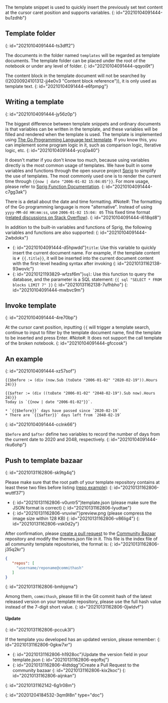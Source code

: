 The template snippet is used to quickly insert the previously set text content at the cursor caret position and supports variables.
{: id="20210104091444-bu1zdhb"}

## Template folder
{: id="20210104091444-ts3dff2"}

The documents in the folder named `templates` will be regarded as template documents. The template folder can be placed under the root of the notebook or under any level of folder.
{: id="20210104091444-qqyoi9t"}

The content block in the template document will not be searched by ((20200924101312-jj4e0v3 "Content block reference")), it is only used as template text.
{: id="20210104091444-e6fpmpg"}

## Writing a template
{: id="20210104091444-jy56z0p"}

The biggest difference between template snippets and ordinary documents is that variables can be written in the template, and these variables will be filled and rendered when the template is used. The template is implemented using [The Go Programming Language text template](https://golang.org/pkg/text/template/). If you know this, you can implement some program logic in it, such as comparison logic, Iterative logic, etc.
{: id="20210104091444-ycq0a40"}

It doesn't matter if you don't know too much, because using variables directly is the most common usage of templates. We have built in some variables and functions through the open source project [Sprig](https://github.com/Masterminds/sprig) to simplify the use of templates. The most commonly used one is to render the current time through `{{now | date "2006-01-02 15:04:05"}}`. For more usage, please refer to [Sprig Function Documentation](http://masterminds.github.io/sprig/).
{: id="20210104091444-c7gg3ak"}

There is a detail about the date and time formatting. #Note#: The formatting of the Go programming language is more "alternative". Instead of using `yyyy-MM-dd HH:mm:ss`, use `2006-01-02 15:04: 05` This fixed time format ([related discussions on Stack Overflow](https://stackoverflow.com/questions/20530327/origin-of-mon-jan-2-150405-mst-2006-in-golang)).
{: id="20210104091444-i618qd8"}

In addition to the built-in variables and functions of Sprig, the following variables and functions are also supported:
{: id="20210104091444-2wbdokx"}

* {: id="20210104091444-d5hpwdd"}`title`: Use this variable to quickly insert the current document name. For example, if the template content is `# {{.title}}`, it will be inserted into the current document content with the first-level heading syntax after invoking
  {: id="20210131162138-93wovlc"}
* {: id="20210121193829-wfzsf6m"}`sql`: Use this function to query the database, and the parameter is a SQL statement: `{{ sql "SELECT * FROM blocks LIMIT 7" }}`
  {: id="20210131162138-7ufhbho"}
{: id="20210104091444-mwbvc9m"}

## Invoke template
{: id="20210104091444-4re70bp"}

At the cursor caret position, inputting `{{` will trigger a template search, continue to input to filter by the template document name, find the template to be inserted and press Enter. #Note#: It does not support the call template of the broken notebook.
{: id="20210104091444-gfccosk"}

## An example
{: id="20210104091444-xz57sof"}

```plaintext
{{$before := (div (now.Sub (toDate "2006-01-02" "2020-02-19")).Hours 24)}}

{{$after := (div ((toDate "2006-01-02" "2048-02-19").Sub now).Hours 24)}}
Today is `{{now | date "2006-01-02"}}`.

* `{{$before}}` days have passed since `2020-02-19`
* There are `{{$after}}` days left from `2048-02-19`
```
{: id="20210104091444-cclnk66"}

`$before` and `$after` define two variables to record the number of days from the current date to 2020 and 2048, respectively.
{: id="20210104091444-rku6ohp"}

## Push to template bazaar
{: id="20210131162806-sk9tg4q"}

Please make sure that the root path of your template repository contains at least these two files before listing ([repo example](https://github.com/88250/November-Rain)):
{: id="20210131162806-wuttf37"}

* {: id="20210131162806-v0untr5"}template.json (please make sure the JSON format is correct)
  {: id="20210131162806-lyudtae"}
* {: id="20210131162806-vruviwi"}preview.png (please compress the image size within 128 KB)
  {: id="20210131162806-v86lig4"}
{: id="20210131162806-vsk0d2y"}

After confirmation, please [create a pull request](https://docs.github.com/en/free-pro-team@latest/github/collaborating-with-issues-and-pull-requests/creating-a-pull-request) to the [Community Bazaar](https://github.com/siyuan-note/bazaar) repository and modify the themes.json file in it. This file is the index file of all community template repositories, the format is:
{: id="20210131162806-j35q2kr"}

```json
{
   "repos": [
     "username/reponame@commithash"
   ]
}
```
{: id="20210131162806-bmhjqma"}

Among them, `commithash`, please fill in the Git commit hash of the latest released version on your template repository, please use the full hash value instead of the 7-digit short value.
{: id="20210131162806-0jwldvf"}

#### Update
{: id="20210131162806-pccuk3l"}

If the template you developed has an updated version, please remember:
{: id="20210131162806-0gkw7xr"}

* {: id="20210131162806-h1928oc"}Update the version field in your template.json
  {: id="20210131162806-eqoftxj"}
* {: id="20210131162806-4ldtdqg"}Create a Pull Request to the community bazaar
  {: id="20210131162806-kix2koc"}
{: id="20210131162806-aijnkan"}

{: id="20210131162142-6g1r08m"}


{: id="20201204184532-3qm9l8n" type="doc"}
